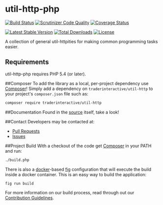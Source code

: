 # util-http-php
[![Build Status](https://travis-ci.org/traderinteractive/util-http-php.svg?branch=master)](https://travis-ci.org/traderinteractive/util-http-php)
[![Scrutinizer Code Quality](http://img.shields.io/scrutinizer/g/traderinteractive/util-http-php.svg?style=flat)](https://scrutinizer-ci.com/g/traderinteractive/util-http-php/)
[![Coverage Status](https://coveralls.io/repos/traderinteractive/util-http-php/badge.svg?branch=master&service=github)](https://coveralls.io/github/traderinteractive/util-http-php?branch=master)

[![Latest Stable Version](http://img.shields.io/packagist/v/traderinteractive/util-http.svg?style=flat)](https://packagist.org/packages/traderinteractive/util-http)
[![Total Downloads](http://img.shields.io/packagist/dt/traderinteractive/util-http.svg?style=flat)](https://packagist.org/packages/traderinteractive/util-http)
[![License](http://img.shields.io/packagist/l/traderinteractive/util-http.svg?style=flat)](https://packagist.org/packages/traderinteractive/util-http)

A collection of general util-httpities for making common programming tasks easier.

## Requirements

util-http-php requires PHP 5.4 (or later).

##Composer
To add the library as a local, per-project dependency use [Composer](http://getcomposer.org)! Simply add a dependency on
`traderinteractive/util-http` to your project's `composer.json` file such as:

```sh
composer require traderinteractive/util-http
```
##Documentation
Found in the [source](src) itself, take a look!

##Contact
Developers may be contacted at:

 * [Pull Requests](https://github.com/traderinteractive/util-http-php/pulls)
 * [Issues](https://github.com/traderinteractive/util-http-php/issues)

##Project Build
With a checkout of the code get [Composer](http://getcomposer.org) in your PATH and run:

```sh
./build.php
```

There is also a [docker](http://www.docker.com/)-based
[fig](http://www.fig.sh/) configuration that will execute the build inside a
docker container.  This is an easy way to build the application:
```sh
fig run build
```

For more information on our build process, read through out our [Contribution Guidelines](CONTRIBUTING.md).
